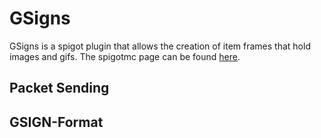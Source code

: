 # GSigns

GSigns is a spigot plugin that allows the creation of item frames that hold images and gifs.
The spigotmc page can be found [here](https://www.spigotmc.org/resources/g-signs-a-unique-map-signs-plugin-for-lobbies.73693/).

## Packet Sending

## GSIGN-Format
